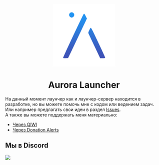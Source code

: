 <p align="center"><img src="./src/renderer/runtime/assets/images/logo.png" width="200px" height="200px"></p>
<h1 align="center">Aurora Launcher</h1>

На данный момент лаунчер как и лаунчер-сервер находится в разработке, но вы можете помочь мне с кодом или ведением задач. Или например предлагать свои идеи в раздел [Issues](https://github.com/AuroraTeam/LauncherServer/issues).  
А также вы можете поддержать меня материально:  
- [Через QIWI](https://qiwi.com/n/JOCAT)  
- [Через Donation Alerts](https://www.donationalerts.com/r/jocat)

## Мы в Discord

[![](https://discord.com/api/guilds/730131402636525688/embed.png?style=banner2)](https://discord.gg/2NvYTcv)

